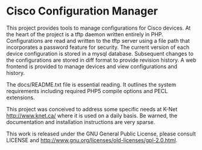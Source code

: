 # Cisco Configuration Manager #

This project provides tools to manage configurations for Cisco devices. 
At the heart of the project is a tftp daemon written entirely in PHP.
Configurations are read and written to the tftp server using a file path
that incorporates a password feature for security. The current version of
each device configuration is stored in a mysql database. Subsequent changes
to the configurations are stored in diff format to provide revision history.
A web frontend is provided to manage devices and view configurations and
history.

The docs/README.txt file is essential reading. It outlines the system
requirements including required PHP5 compile options and PECL extensions.

This project was conceived to address some specific needs at K-Net
<http://www.knet.ca/> where it is used on a daily basis. Be warned, the
documentation and installation instructions are very sparse.

This work is released under the GNU General Public License, please consult
LICENSE and <http://www.gnu.org/licenses/old-licenses/gpl-2.0.html>.

